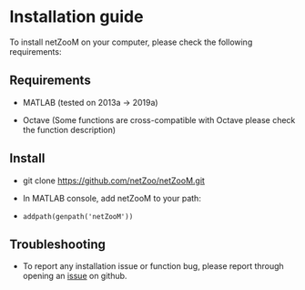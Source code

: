 # Installation guide

To install netZooM on your computer, please check the following requirements:

## Requirements

- MATLAB (tested on 2013a -> 2019a)

- Octave (Some functions are cross-compatible with Octave please check the function description)

## Install

- git clone https://github.com/netZoo/netZooM.git

- In MATLAB console, add netZooM to your path:

- `addpath(genpath('netZooM'))`

## Troubleshooting

- To report any installation issue or function bug, please report through opening an [issue](https://github.com/netZoo/netZooM/issues) on github.
